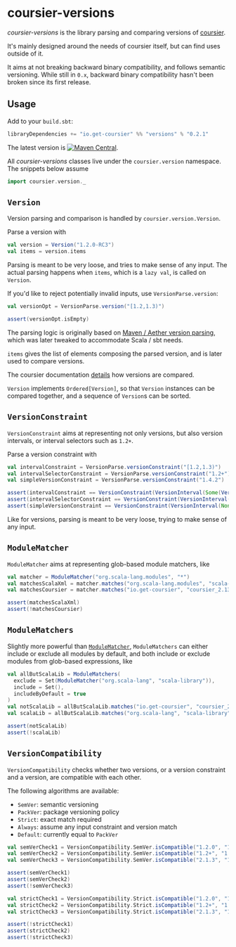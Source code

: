 # coursier-versions

*coursier-versions* is the library parsing and comparing versions of
[coursier](https://get-coursier.io).

It's mainly designed around the needs of coursier itself, but can find uses outside of it.

It aims at not breaking backward binary compatibility, and follows semantic versioning.
While still in `0.x`, backward binary compatibility hasn't been broken since its first release.

## Usage

Add to your `build.sbt`:
```scala
libraryDependencies += "io.get-coursier" %% "versions" % "0.2.1"
```

The latest version is
[![Maven Central](https://img.shields.io/maven-central/v/io.get-coursier/versions_2.13.svg)](https://maven-badges.herokuapp.com/maven-central/io.get-coursier/versions_2.13).

All *coursier-versions* classes live under the `coursier.version` namespace. The snippets below
assume
```scala mdoc
import coursier.version._
```

## `Version`

Version parsing and comparison is handled by `coursier.version.Version`.

Parse a version with
```scala mdoc
val version = Version("1.2.0-RC3")
val items = version.items
```

Parsing is meant to be very loose, and tries to make sense of any input. The actual
parsing happens when `items`, which is a `lazy val`, is called on `Version`.

If you'd like to reject potentially invalid inputs, use `VersionParse.version`:
```scala mdoc
val versionOpt = VersionParse.version("[1.2,1.3)")
```

```scala mdoc:passthrough
assert(versionOpt.isEmpty)
```

The parsing logic is originally based on [Maven / Aether version parsing](https://github.com/apache/maven-resolver/blob/3b8a7ec07799d894d5ffde523ec9a8062956805a/aether-util/src/main/java/org/eclipse/aether/util/version/GenericVersion.java), which was later tweaked to accommodate Scala / sbt needs.

`items` gives the list of elements composing the parsed version, and is later used to compare versions.

The coursier documentation [details](https://get-coursier.io/docs/other-version-handling.html#ordering)
how versions are compared.

`Version` implements `Ordered[Version]`, so that `Version` instances can be compared together,
and a sequence of `Version`s can be sorted.

## `VersionConstraint`

`VersionConstraint` aims at representing not only versions, but also version intervals, or
interval selectors such as `1.2+`.

Parse a version constraint with
```scala mdoc
val intervalConstraint = VersionParse.versionConstraint("[1.2,1.3)")
val intervalSelectorConstraint = VersionParse.versionConstraint("1.2+")
val simpleVersionConstraint = VersionParse.versionConstraint("1.4.2")
```

```scala mdoc:passthrough
assert(intervalConstraint == VersionConstraint(VersionInterval(Some(Version("1.2")), Some(Version("1.3")), true, false), Nil))
assert(intervalSelectorConstraint == VersionConstraint(VersionInterval(Some(Version("1.2")), Some(Version("1.2.max")), true, true), Nil))
assert(simpleVersionConstraint == VersionConstraint(VersionInterval(None, None, false, false), Seq(Version("1.4.2"))))
```

Like for versions, parsing is meant to be very loose, trying to make sense of any input.

## `ModuleMatcher`

`ModuleMatcher` aims at representing glob-based module matchers, like
```scala mdoc
val matcher = ModuleMatcher("org.scala-lang.modules", "*")
val matchesScalaXml = matcher.matches("org.scala-lang.modules", "scala-xml_2.13")
val matchesCoursier = matcher.matches("io.get-coursier", "coursier_2.13")
```

```scala mdoc:passthrough
assert(matchesScalaXml)
assert(!matchesCoursier)
```

## `ModuleMatchers`

Slightly more powerful than [`ModuleMatcher`](#modulematcher), `ModuleMatchers` can
either include or exclude all modules by default, and both include or exclude modules
from glob-based expressions, like
```scala mdoc
val allButScalaLib = ModuleMatchers(
  exclude = Set(ModuleMatcher("org.scala-lang", "scala-library")),
  include = Set(),
  includeByDefault = true
)
val notScalaLib = allButScalaLib.matches("io.get-coursier", "coursier_2.13")
val scalaLib = allButScalaLib.matches("org.scala-lang", "scala-library")
```

```scala mdoc:passthrough
assert(notScalaLib)
assert(!scalaLib)
```

## `VersionCompatibility`

`VersionCompatibility` checks whether two versions, or a version constraint and a version,
are compatible with each other.

The following algorithms are available:
- `SemVer`: semantic versioning
- `PackVer`: package versioning policy
- `Strict`: exact match required
- `Always`: assume any input constraint and version match
- `Default`: currently equal to `PackVer`

```scala mdoc
val semVerCheck1 = VersionCompatibility.SemVer.isCompatible("1.2.0", "1.2.4")
val semVerCheck2 = VersionCompatibility.SemVer.isCompatible("1.2+", "1.2.4")
val semVerCheck3 = VersionCompatibility.SemVer.isCompatible("2.1.3", "1.2.4")
```

```scala mdoc:passthrough
assert(semVerCheck1)
assert(semVerCheck2)
assert(!semVerCheck3)
```

```scala mdoc
val strictCheck1 = VersionCompatibility.Strict.isCompatible("1.2.0", "1.2.4")
val strictCheck2 = VersionCompatibility.Strict.isCompatible("1.2+", "1.2.4")
val strictCheck3 = VersionCompatibility.Strict.isCompatible("2.1.3", "1.2.4")
```

```scala mdoc:passthrough
assert(!strictCheck1)
assert(strictCheck2)
assert(!strictCheck3)
```
